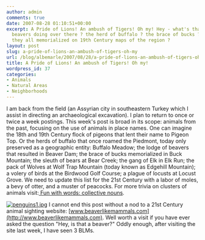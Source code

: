 ```yaml
---
author: admin
comments: true
date: 2007-08-28 01:10:51+00:00
excerpt: A Pride of Lions! An ambush of Tigers! Oh my! Hey - what's that lodge of
  beavers doing over there ? the herd of buffalo ? the brace of bucks ? And why are
  they all memorialized on 19th Century maps of the region ?
layout: post
slug: a-pride-of-lions-an-ambush-of-tigers-oh-my
url: /blog/albemarle/2007/08/28/a-pride-of-lions-an-ambush-of-tigers-oh-my/
title: A Pride of Lions! An ambush of Tigers! Oh my!
wordpress_id: 37
categories:
- Animals
- Natural Areas
- Neighborhoods
---
```


I am back from the field (an Assyrian city in southeastern Turkey which I assist in directing an archaeological excavation). I plan to return to once or twice a week postings. This week's post is broad in its scope: animals from the past, focusing on the use of animals in place names. One can imagine the 18th and 19th Century flock of pigeons that lent their name to Pigeon Top. Or the herds of buffalo that once roamed the Piedmont, today only preserved as a geographic entity: Buffalo Meadow; the lodge of beavers that resulted in Beaver Dam; the brace of bucks memorialized in Buck Mountain; the sleuth of bears at Bear Creek; the gang of Elk in Elk Run; the pack of Wolves at Wolf Trap Mountain (today known as Edgehill Mountain); a volery of birds at the Birdwood Golf Course; a plague of locusts at Locust Grove. We need to update this list for the 21st Century with a labor of moles, a bevy of otter, and a muster of peacocks. For more trivia on clusters of animals visit:[ ](http://www.rinkworks.com/words/collective.shtml)[Fun with words: collective nouns](http://www.rinkworks.com/words/collective.shtml).

[![penguins1.jpg](http://www.locohistory.org/blog/wp-content/uploads/2007/08/penguins1.jpg)](http://www.locohistory.org/blog/?attachment_id=143)
I cannot end this post without a nod to a 21st Century animal sighting website: [www.beaverlikemammals.com](http://www.beaverlikemammals.com). Well worth a visit if you have ever asked the question "Hey, is that a beaver?" Oddly enough, after visiting the site last week, I have seen 3 BLMs.
